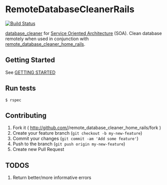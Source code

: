 # RemoteDatabaseCleanerRails
[![Build Status](https://travis-ci.org/tdouce/remote_database_cleaner_home_rails.svg)](https://travis-ci.org/tdouce/remote_database_cleaner_home_rails)

[database_cleaner](https://github.com/bmabey/database_cleaner) for [Service Oriented Architecture](http://en.wikipedia.org/wiki/Service-oriented_architecture) (SOA). Clean
database remotely when used in conjunction with [remote_database_cleaner_home_rails](https://github.com/tdouce/remote_database_cleaner_home_rails).

## Getting Started

See [GETTING STARTED](https://github.com/tdouce/remote_database_cleaner/wiki/Getting-Started)

## Run tests


    $ rspec


## Contributing

1. Fork it ( http://github.com/<my-github-username>/remote_database_cleaner_home_rails/fork )
2. Create your feature branch (`git checkout -b my-new-feature`)
3. Commit your changes (`git commit -am 'Add some feature'`)
4. Push to the branch (`git push origin my-new-feature`)
5. Create new Pull Request

## TODOS

1. Return better/more informative errors
